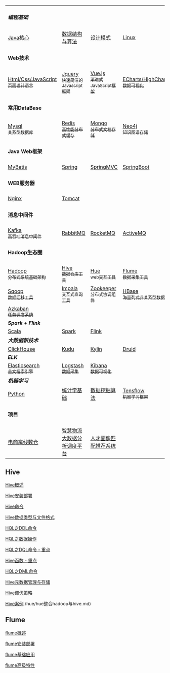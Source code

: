 <table>
  <tr>
    <td colspan=4><h4><i>编程基础</i></h4></td>
  </tr>
  <tr>
    <td><a href="#Java核心">Java核心</a></td>
    <td><a href="#数据结构与算法">数据结构与算法</a></td>
    <td><a href="#设计模式">设计模式</a></td>
    <td><a href="./linux/linux.md" target="_blank">Linux</a></td>
  </tr>
  <tr>
    <td colspan=4><h4>Web技术</h4></td>
  </tr>
  <tr>
    <td><a href="#HTML">Html/Css/JavaScript<br><sub>页面设计语言</sub></a></td>
    <td><a href="#Jquery">Jquery<br><sub>快速简洁的Javascript框架</sub></a></td>
     <td><a href="#Vue.js">Vue.js<br><sub>渐进式JavaScript框架</sub></a></td>
    <td><a href="#">ECharts/HighCharts<br><sub>数据可视化</sub></a></td>
  </tr>
  <tr>
    <td colspan=4><h4>常用DataBase</h4></td>
  </tr>
  <tr>
    <td><a href="#Mysql">Mysql<br><sub>关系型数据库</sub></a></td>
    <td><a href="#Redis">Redis<br><sub>高性能分布式缓存</sub></a></td>
    <td><a href="#Mongo">Mongo<br><sub>分布式文档存储</sub></a></td>
    <td><a href="#Neo4j">Neo4j<br><sub>知识图谱存储</sub></a></td>
  </tr>
 	<tr>
    <td colspan=4><h4>Java Web框架</h4></td>
  </tr>
 	<tr>
    <td><a href="#MyBatis">MyBatis</a></td>
    <td><a href="#Spring">Spring</a></td>
    <td><a href="#SpringMVC">SpringMVC</a></td>
    <td><a href="#SpringBoot">SpringBoot</a></td>
  </tr>
  <tr>
    <td colspan=4><h4>WEB服务器</h4></td>
  </tr>
  <tr>
    <td><a href="#Nginx">Nginx</a></td>
    <td><a href="#Tomcat">Tomcat</a></td>
    <td></td>
    <td></td>
  </tr>
  <tr>
    <td colspan=4><h4>消息中间件</h4></td>
  </tr>
  <tr>
    <td><a href="#Kafka">Kafka<br><sub>高吞吐消息中间件</sub></a></td>
    <td><a href="#RabbitMQ">RabbitMQ<br></a></td>
    <td><a href="#RocketMQ">RocketMQ<br></a></td>
    <td><a href="#ActiveMQ">ActiveMQ<br></a></td>
  </tr>  <tr>
    <td colspan=4><h4>Hadoop生态圈</h4></td>
  </tr>
  <tr>
    <td><a href="./hadoop/hadoop.md">Hadoop<br><sub>分布式系统基础架构</sub></a></td>
    <td><a href="">Hive<br><sub>数据仓库工具</sub></a></td>
    <td><a href="./hue/hue.md">Hue<br><sub>web交互工具</sub></a></td>
    <td><a href="">Flume<br><sub>数据采集工具</sub></a></td>
  </tr>
  <tr>
    <td><a href="#Sqoop">Sqoop<br><sub>数据迁移工具</sub></a></td>
    <td><a href="#Impala">Impala<br><sub>交互式查询工具</sub></a></td>
    <td><a href="#HBase">Zookeeper<br><sub>分布式协调组件</sub></a></td>
    <td><a href="#Zookeeper">HBase<br><sub>海量列式非关系型数据库</sub></a></td>
  </tr>
  <tr>
    <td><a href="#Azkaban">Azkaban<br><sub>任务调度系统</sub></a></td>
    <td><a href=""></a></td>
    <td><a href=""></td>
    <td></td>
  </tr>
  <tr>
    <td colspan=4><b><i>Spark + Flink</i></b></td>
  </tr>
  <tr>
    <td><a href="#Scala">Scala</a></td>
    <td><a href="#Spark">Spark</a></td>
    <td><a href="#Flink">Flink</a></td>
    <td><a href="#"></a></td>
  </tr>
  <tr>
    <td colspan=4><b><i>大数据新技术</i></b></td>
  </tr>
  <tr>
    <td><a href="#ClickHouse">ClickHouse</a></td>
    <td><a href="#Kudu">Kudu</a></td>
    <td><a href="#Kylin">Kylin</a></td>
    <td><a href="#Druid">Druid</a></td>
  </tr>
  <tr>
    <td colspan=4><b><i>ELK</i></b></td>
  </tr>
  <tr>
    <td><a href="#Elasticsearch">Elasticsearch<br><sub>全文搜索引擎</sub></a></td>
    <td><a href="#Logstash">Logstash<br><sub>数据采集</sub></a></td>
    <td><a href="#Kibana">Kibana<br><sub>数据可视化</sub></a></td>
    <td></td>
  </tr>
  <tr>
    <td colspan=4><b><i>机器学习</i></b></td>
  </tr>
  <tr>
    <td><a href="#Python">Python</a></td>
    <td><a href="#统计学基础">统计学基础</a></td>
    <td><a href="#数据挖掘算法">数据挖掘算法</a></td>
    <td><a href="#Tensflow">Tensflow<br><sub>机器学习框架</sub></a></td>
  </tr>
   <tr>
    <td colspan=4><h4>项目</h4></td>
  </tr>
   <tr>
    <td><a href="#电商离线数仓">电商离线数仓</a></td>
    <td><a href="#智慧物流大数据分析调度平台">智慧物流大数据分析调度平台</a></td>
    <td><a href="">人才画像匹配推荐系统</td>
    <td></td>
  </tr>
</table>

## Hive

[Hive概述](./hive/hive概述.md)

[Hive安装部署](./hive/hive安装部署.md)

[Hive命令](./hive/hive命令.md)

[Hive数据类型与文件格式](./hive/hive数据类型与文件格式.md)

[HQL之DDL命令](./hive/hql之ddl命令.md)

[HQL之数据操作](./hive/hql之数据操作.md)

[HQL之DQL命令 - 重点](./hive/hql之dql命令.md)

[Hive函数 - 重点](./hive/hive函数.md)

[HQL之DML命令](./hive/hql之dml命令.md)

[Hive元数据管理与存储](./hive/hive元数据管理与存储.md)

[Hive调优策略](./hive/hive调优策略.md)

[Hive案例](./hive/hive案例.md)./hue/hue整合hadoop与hive.md)

## Flume

[flume概述](./flume/flume概述.md)

[flume安装部署](./flume/flume安装部署.md)

[flume基础应用](./flume/flume基础应用.md)

[flume高级特性](./flume/flume高级特性.md)
